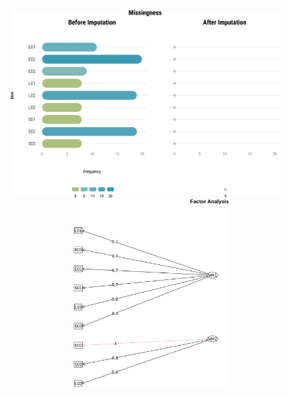 <p align="center">
<img src="img/missingBefore&AfterImputation.png" height="300" alt="b&a imputed data" />&nbsp;&nbsp;&nbsp;&nbsp;&nbsp;
<img src="img/efa.png" height="300" alt="efa" />
</p>
